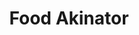 ---
title: "Food Akinator"
description: "A reconstruction of Akinator scoped to food items found on SNU's campus"
start_date: "June 11 2025"
is_published: true
is_pinned: false
is_important: true
project_tags:
- Python
- Sqlite
- SQLModel
repository_link: "https://github.com/lalitm1004/FoodAkinator"
---